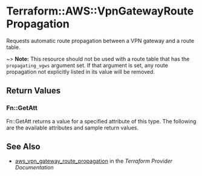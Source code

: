 # Terraform::AWS::VpnGatewayRoutePropagation

Requests automatic route propagation between a VPN gateway and a route table.

~> **Note:** This resource should not be used with a route table that has
the `propagating_vgws` argument set. If that argument is set, any route
propagation not explicitly listed in its value will be removed.

## Return Values

### Fn::GetAtt

Fn::GetAtt returns a value for a specified attribute of this type. The following are the available attributes and sample return values.

## See Also

* [aws_vpn_gateway_route_propagation](https://www.terraform.io/docs/providers/aws/r/vpn_gateway_route_propagation.html) in the _Terraform Provider Documentation_